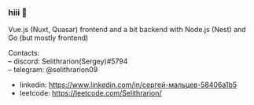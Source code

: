 ### hiii 👋
Vue.js (Nuxt, Quasar) frontend and a bit backend with Node.js (Nest) and Go (but mostly frontend)

Contacts:  
– discord: Selithrarion(Sergey)#5794  
– telegram: @selithrarion09
- linkedin: https://www.linkedin.com/in/сергей-мальцев-58406a1b5
- leetcode: https://leetcode.com/Selithrarion/
